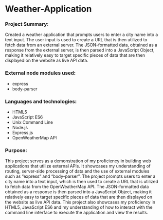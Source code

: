# Weather-Application
### Project Summary:
Created a weather application that prompts users to enter a city name into a text input. The user input is used to create a URL that is then utilized to fetch data from an external server. The JSON-formatted data, obtained as a response from the external server, is then parsed into a JavaScript Object, making it relatively easy to target specific pieces of data that are then displayed on the website as live API data.
### External node modules used:
- express
- body-parser
### Languages and technologies:
- HTML5 
- JavaScript ES6
- Unix Command Line
- Node.js
- Express.js
- OpenWeatherMap API
### Purpose:
This project serves as a demonstration of my proficiency in building web applications that utilize external APIs. It showcases my understanding of routing, server-side processing of data and the use of external modules such as “express” and “body-parser”. The project prompts users to enter a city name into a text input, which is then used to create a URL that is utilized to fetch data from the OpenWeatherMap API. The JSON-formatted data obtained as a response is then parsed into a JavaScript Object, making it relatively easy to target specific pieces of data that are then displayed on the website as live API data. This project also showcases my proficiency in HTML5, JavaScript ES6 and my understanding of how to interact with the command line interface to execute the application and view the results.
